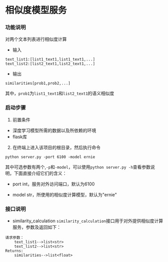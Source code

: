 # 相似度模型服务
### 功能说明
对两个文本列表进行相似度计算
- 输入
```text
text_list1:[list1_text1,list1_text1,...]
text_list2:[list2_text1,list2_text1,...]
```
- 输出
```text
similarities[prob1,prob2,...]
```
其中，`prob1`为`list1_text1`和`list2_text1`的语义相似度

### 启动步骤
1. 前置条件
- 深度学习模型所需的数据以及所依赖的环境
- flask库

2. 在终端上进入该项目的根目录，然后执行命令
```shell
python server.py -port 6100 -model ernie
```
其中可选参数有两个,`-p`和`-model`，可以使用`python server.py -h`查看参数说明，下面直接介绍它们的含义：
- port 
int，服务对外访问端口，默认为6100
  
- model 
str，所使用的相似度计算模型，默认为"ernie"
   
### 接口说明
- similarity_calculation 
`similarity_calculation`接口用于对外提供相似度计算服务，参数及返回如下：
```text
请求参数：
    text_list1-->list<str>
    text_list2-->list<str>
Returns:
    similarities-->list<float>
```

   
